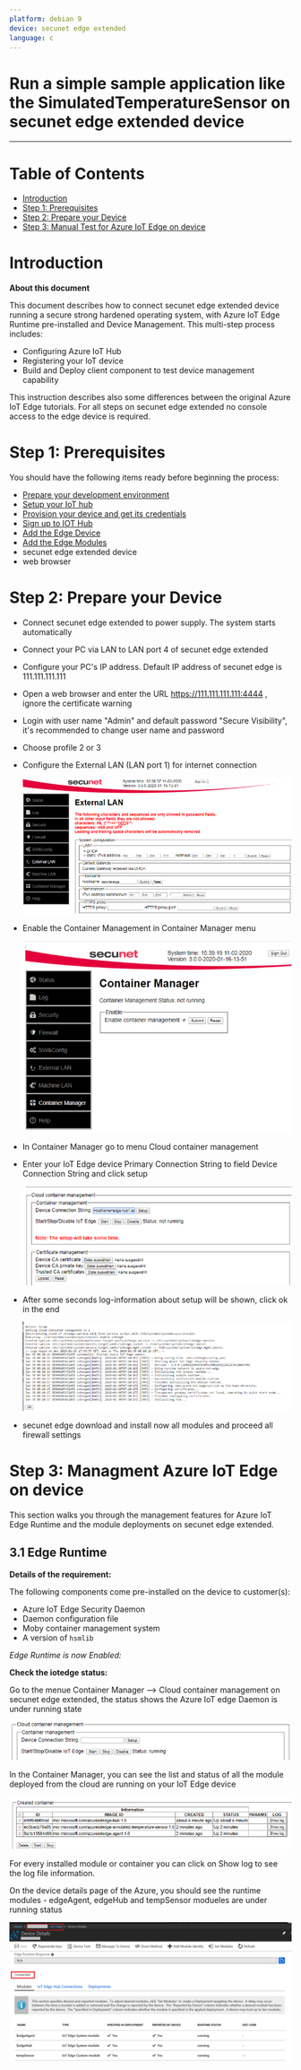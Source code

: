 ```yaml
---
platform: debian 9
device: secunet edge extended
language: c
---
```


Run a simple sample application like the SimulatedTemperatureSensor on secunet edge extended device
===
---

# Table of Contents

-   [Introduction](#Introduction)
-   [Step 1: Prerequisites](#Prerequisites)
-   [Step 2: Prepare your Device](#PrepareDevice)
-   [Step 3: Manual Test for Azure IoT Edge on device](#Manual)

<a name="Introduction"></a>
# Introduction

**About this document**

This document describes how to connect secunet edge extended device running a secure strong hardened operating system, with Azure IoT Edge Runtime pre-installed and Device Management. This multi-step process includes:

-   Configuring Azure IoT Hub
-   Registering your IoT device
-   Build and Deploy client component to test device management capability

This instruction describes also some differences between the original Azure IoT Edge tutorials.
For all steps on secunet edge extended no console access to the edge device is required.

<a name="Prerequisites"></a>
# Step 1: Prerequisites

You should have the following items ready before beginning the process:

-   [Prepare your development environment][setup-devbox-linux]
-   [Setup your IoT hub](https://account.windowsazure.com/signup?offer=ms-azr-0044p)
-   [Provision your device and get its credentials][lnk-manage-iot-hub]
-   [Sign up to IOT Hub](https://account.windowsazure.com/signup?offer=ms-azr-0044p)
-   [Add the Edge Device](https://docs.microsoft.com/en-us/azure/iot-edge/quickstart-linux)
-   [Add the Edge Modules](https://docs.microsoft.com/en-us/azure/iot-edge/quickstart-linux#deploy-a-module)
-   secunet edge extended device
-   web browser

<a name="PrepareDevice"></a>
# Step 2: Prepare your Device

-   Connect secunet edge extended to power supply. The system starts automatically
-   Connect your PC via LAN to LAN port 4 of secunet edge extended
-   Configure your PC's IP address. Default IP address of secunet edge is 111.111.111.111
-   Open a web browser and enter the URL https://111.111.111.111:4444 , ignore the certificate warning
-   Login with user name "Admin" and default password "Secure Visibility", it's recommended to change user name and password
-   Choose profile 2 or 3
-   Configure the External LAN (LAN port 1) for internet connection
   
    ![](./media/secunet_edge_extended/EXT_LAN_SETTINGS.PNG)

-   Enable the Container Management in Container Manager menu
  
    ![](./media/secunet_edge_extended/ENABLE_CM.PNG)

-   In Container Manager go to menu Cloud container management
-   Enter your IoT Edge device Primary Connection String to field Device  Connection String and click setup

    ![](./media/secunet_edge_extended/ENTER_PRI_CON_KEY.PNG)

-   After some seconds log-information about setup will be shown, click ok in the end
   
    ![](./media/secunet_edge_extended/SETUP_LOG_MES.PNG)

-   secunet edge download and install now all modules and proceed all firewall settings

<a name="Manual"></a>
# Step 3: Managment Azure IoT Edge on device

This section walks you through the management features for Azure IoT Edge Runtime and the module deployments on secunet edge extended.

<a name="Step-3-1-IoTEdgeRunTime"></a>
## 3.1 Edge Runtime

**Details of the requirement:**

The following components come pre-installed on the device to customer(s):

-   Azure IoT Edge Security Daemon
-   Daemon configuration file
-   Moby container management system
-   A version of `hsmlib` 

*Edge Runtime is now Enabled:*

**Check the iotedge status:** 

Go to the menue Container Manager --> Cloud container management on secunet edge extended, the status shows the Azure IoT edge Daemon is under running state

 ![](./media/secunet_edge_extended/RT_STATUS.PNG)

In the Container Manager, you can see the list and status of all the module deployed from the cloud are running on your IoT Edge device

 ![](./media/secunet_edge_extended/iotedgedaemon.png) 

For every installed module or container you can click on Show log to see the log file information.

On the device details page of the Azure, you should see the runtime modules - edgeAgent, edgeHub and tempSensor modueles are under running status

 ![](./media/secunet_edge_extended/tempSensor.png)



[setup-devbox-linux]: https://github.com/Azure/azure-iot-sdk-c/blob/master/doc/devbox_setup.md
[lnk-setup-iot-hub]: ../setup_iothub.md
[lnk-manage-iot-hub]: ../manage_iot_hub.md
